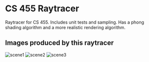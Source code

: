 # CS 455 Raytracer

Raytracer for CS 455. Includes unit tests and sampling. Has a phong shading algorithm and a more realistic rendering algorithm.

## Images produced by this raytracer

![scene1](/raytracer/scene1.ppm)
![scene2](/raytracer/scene2.ppm)
![scene3](/raytracer/scene3.ppm)

